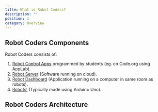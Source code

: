 ```yaml
---
title: What is Robot Coders?
description: ""
position: 1
category: Overview
---
```


## Robot Coders Components

Robot Coders consists of:

<ol>
<li><a href="/robot-control-apps">Robot Control Apps</a> programmed by students (eg. on Code.org using AppLab).</li>
<li><a href="/robot-server">Robot Server</a> (Software running on cloud).</li>
<li><a href="/robot-dashboard">Robot Dashboard</a> (Application running on a computer in same room as robots).</li>
<li><a href="/creating-robots">Robots!</a> (Typically made using Arduino Uno).</li>
</ol>

## Robot Coders Architecture

<display-image src="/robotics/Robot Coders Architecture.png"></display-image>
